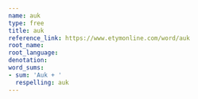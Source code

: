 ```yaml
---
name: auk
type: free
title: auk
reference_link: https://www.etymonline.com/word/auk
root_name: 
root_language: 
denotation: 
word_sums:
- sum: 'Auk + '
  respelling: auk
---
```

